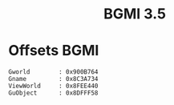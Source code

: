 <h1 align="center">BGMI 3.5</h1>

# Offsets BGMI

```
Gworld        : 0x900B764
Gname         : 0x8C3A734
ViewWorld     : 0x8FEE440
GuObject      : 0x8DFFF58

```
